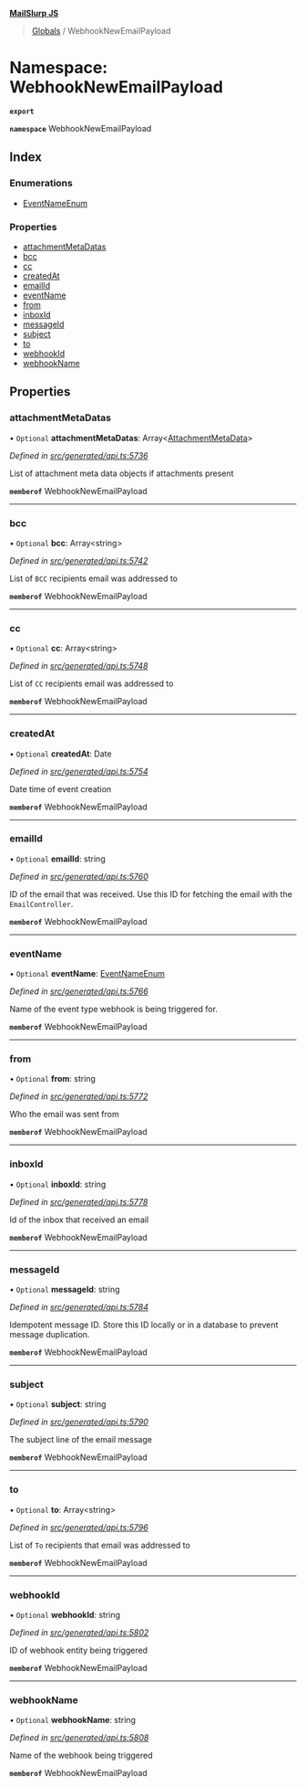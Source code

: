 **[MailSlurp JS](../README.md)**

> [Globals](../README.md) / WebhookNewEmailPayload

# Namespace: WebhookNewEmailPayload

**`export`** 

**`namespace`** WebhookNewEmailPayload

## Index

### Enumerations

* [EventNameEnum](../enums/webhooknewemailpayload.eventnameenum.md)

### Properties

* [attachmentMetaDatas](webhooknewemailpayload.md#attachmentmetadatas)
* [bcc](webhooknewemailpayload.md#bcc)
* [cc](webhooknewemailpayload.md#cc)
* [createdAt](webhooknewemailpayload.md#createdat)
* [emailId](webhooknewemailpayload.md#emailid)
* [eventName](webhooknewemailpayload.md#eventname)
* [from](webhooknewemailpayload.md#from)
* [inboxId](webhooknewemailpayload.md#inboxid)
* [messageId](webhooknewemailpayload.md#messageid)
* [subject](webhooknewemailpayload.md#subject)
* [to](webhooknewemailpayload.md#to)
* [webhookId](webhooknewemailpayload.md#webhookid)
* [webhookName](webhooknewemailpayload.md#webhookname)

## Properties

### attachmentMetaDatas

• `Optional` **attachmentMetaDatas**: Array\<[AttachmentMetaData](../interfaces/attachmentmetadata.md)>

*Defined in [src/generated/api.ts:5736](https://github.com/mailslurp/mailslurp-client/blob/d7397d3/src/generated/api.ts#L5736)*

List of attachment meta data objects if attachments present

**`memberof`** WebhookNewEmailPayload

___

### bcc

• `Optional` **bcc**: Array\<string>

*Defined in [src/generated/api.ts:5742](https://github.com/mailslurp/mailslurp-client/blob/d7397d3/src/generated/api.ts#L5742)*

List of `BCC` recipients email was addressed to

**`memberof`** WebhookNewEmailPayload

___

### cc

• `Optional` **cc**: Array\<string>

*Defined in [src/generated/api.ts:5748](https://github.com/mailslurp/mailslurp-client/blob/d7397d3/src/generated/api.ts#L5748)*

List of `CC` recipients email was addressed to

**`memberof`** WebhookNewEmailPayload

___

### createdAt

• `Optional` **createdAt**: Date

*Defined in [src/generated/api.ts:5754](https://github.com/mailslurp/mailslurp-client/blob/d7397d3/src/generated/api.ts#L5754)*

Date time of event creation

**`memberof`** WebhookNewEmailPayload

___

### emailId

• `Optional` **emailId**: string

*Defined in [src/generated/api.ts:5760](https://github.com/mailslurp/mailslurp-client/blob/d7397d3/src/generated/api.ts#L5760)*

ID of the email that was received. Use this ID for fetching the email with the `EmailController`.

**`memberof`** WebhookNewEmailPayload

___

### eventName

• `Optional` **eventName**: [EventNameEnum](../enums/webhooknewemailpayload.eventnameenum.md)

*Defined in [src/generated/api.ts:5766](https://github.com/mailslurp/mailslurp-client/blob/d7397d3/src/generated/api.ts#L5766)*

Name of the event type webhook is being triggered for.

**`memberof`** WebhookNewEmailPayload

___

### from

• `Optional` **from**: string

*Defined in [src/generated/api.ts:5772](https://github.com/mailslurp/mailslurp-client/blob/d7397d3/src/generated/api.ts#L5772)*

Who the email was sent from

**`memberof`** WebhookNewEmailPayload

___

### inboxId

• `Optional` **inboxId**: string

*Defined in [src/generated/api.ts:5778](https://github.com/mailslurp/mailslurp-client/blob/d7397d3/src/generated/api.ts#L5778)*

Id of the inbox that received an email

**`memberof`** WebhookNewEmailPayload

___

### messageId

• `Optional` **messageId**: string

*Defined in [src/generated/api.ts:5784](https://github.com/mailslurp/mailslurp-client/blob/d7397d3/src/generated/api.ts#L5784)*

Idempotent message ID. Store this ID locally or in a database to prevent message duplication.

**`memberof`** WebhookNewEmailPayload

___

### subject

• `Optional` **subject**: string

*Defined in [src/generated/api.ts:5790](https://github.com/mailslurp/mailslurp-client/blob/d7397d3/src/generated/api.ts#L5790)*

The subject line of the email message

**`memberof`** WebhookNewEmailPayload

___

### to

• `Optional` **to**: Array\<string>

*Defined in [src/generated/api.ts:5796](https://github.com/mailslurp/mailslurp-client/blob/d7397d3/src/generated/api.ts#L5796)*

List of `To` recipients that email was addressed to

**`memberof`** WebhookNewEmailPayload

___

### webhookId

• `Optional` **webhookId**: string

*Defined in [src/generated/api.ts:5802](https://github.com/mailslurp/mailslurp-client/blob/d7397d3/src/generated/api.ts#L5802)*

ID of webhook entity being triggered

**`memberof`** WebhookNewEmailPayload

___

### webhookName

• `Optional` **webhookName**: string

*Defined in [src/generated/api.ts:5808](https://github.com/mailslurp/mailslurp-client/blob/d7397d3/src/generated/api.ts#L5808)*

Name of the webhook being triggered

**`memberof`** WebhookNewEmailPayload
